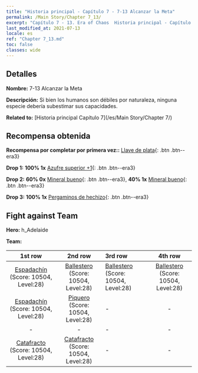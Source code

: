 ```yaml
---
title: "Historia principal - Capítulo 7 - 7-13 Alcanzar la Meta"
permalink: /Main Story/Chapter 7_13/
excerpt: "Capítulo 7 - 13. Era of Chaos  Historia principal - Capítulo 7_13. 7-13 Alcanzar la Meta"
last_modified_at: 2021-07-13
locale: es
ref: "Chapter 7_13.md"
toc: false
classes: wide
---
```


## Detalles

 **Nombre:** 7-13 Alcanzar la Meta

 **Descripción:** Si bien los humanos son débiles por naturaleza, ninguna especie debería subestimar sus capacidades.

 **Related to:** [Historia principal Capítulo 7](/es/Main Story/Chapter 7/)

## Recompensa obtenida

 **Recompensa por completar por primera vez::** [Llave de plata](/ItemsES/con_693/){: .btn .btn--era3}

 **Drop 1:** **100% 1x** [Azufre superior +1](/ItemsES/mat_22/){: .btn .btn--era3}

 **Drop 2:** **60% 0x** [Mineral bueno](/ItemsES/mat_12/){: .btn .btn--era3}, **40% 1x** [Mineral bueno](/ItemsES/mat_12/){: .btn .btn--era3}

 **Drop 3:** **100% 1x** [Pergaminos de hechizo](/ItemsES/con_694/){: .btn .btn--era3}


## Fight against Team
 **Hero:** h_Adelaide

 **Team:**


  | 1st row | 2nd row | 3rd row | 4th row |
  |:----:|:----:|:----|:----:|
  | [Espadachín](/es/units/Swordsman/) (Score: 10504, Level:28)  | [Ballestero](/es/units/Marksman/) (Score: 10504, Level:28)  | [Ballestero](/es/units/Marksman/) (Score: 10504, Level:28)  | [Ballestero](/es/units/Marksman/) (Score: 10504, Level:28)  |
  | [Espadachín](/es/units/Swordsman/) (Score: 10504, Level:28)  | [Piquero](/es/units/Pikeman/) (Score: 10504, Level:28)  | - | - |
  | - | - | - | - |
  | [Catafracto](/es/units/Cavalier/) (Score: 10504, Level:28)  | [Catafracto](/es/units/Cavalier/) (Score: 10504, Level:28)  | - | - |



